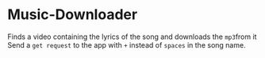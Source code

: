 # Music-Downloader
Finds a video containing the lyrics of the song and downloads the `mp3`from it
Send a `get request` to the app with `+` instead of `spaces` in the song name.
